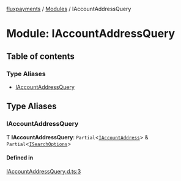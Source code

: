 [fluxpayments](../README.md) / [Modules](../modules.md) / IAccountAddressQuery

# Module: IAccountAddressQuery

## Table of contents

### Type Aliases

- [IAccountAddressQuery](IAccountAddressQuery.md#iaccountaddressquery)

## Type Aliases

### IAccountAddressQuery

Ƭ **IAccountAddressQuery**: `Partial`\<[`IAccountAddress`](../interfaces/IAccountAddress.IAccountAddress.md)\> & `Partial`\<[`ISearchOptions`](../interfaces/ISearchOptions.ISearchOptions.md)\>

#### Defined in

[IAccountAddressQuery.d.ts:3](https://github.com/fluxpayments1/fluxpayments_api_ts/blob/f399fd88ef4597c94780821c6c36c026357f27e7/src/types/flux_types/IAccountAddressQuery.d.ts#L3)
